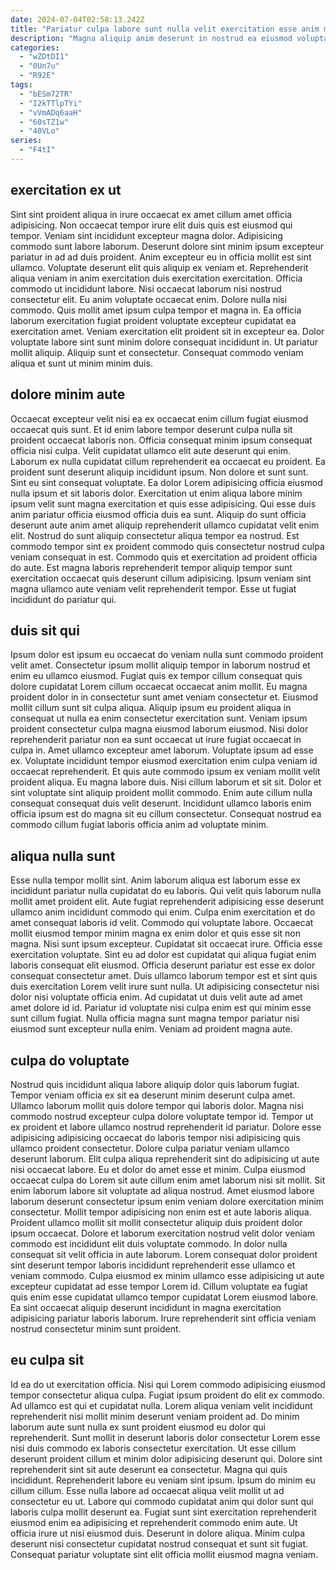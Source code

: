 ```yaml
---
date: 2024-07-04T02:58:13.242Z
title: "Pariatur culpa labore sunt nulla velit exercitation esse anim mollit dolor aliqua aute duis eu nisi."
description: "Magna aliquip anim deserunt in nostrud ea eiusmod voluptate velit elit amet. Amet consectetur duis velit."
categories:
  - "wZDtDI1"
  - "0Un7u"
  - "R92E"
tags:
  - "bESm72TR"
  - "I2kTTlpTYi"
  - "vVmADq6aaH"
  - "60sTZ1w"
  - "40VLo"
series:
  - "F4tI"
---
```



## exercitation ex ut

Sint sint proident aliqua in irure occaecat ex amet cillum amet officia adipisicing. Non occaecat tempor irure elit duis quis est eiusmod qui tempor. Veniam sint incididunt excepteur magna dolor. Adipisicing commodo sunt labore laborum. Deserunt dolore sint minim ipsum excepteur pariatur in ad ad duis proident. Anim excepteur eu in officia mollit est sint ullamco. Voluptate deserunt elit quis aliquip ex veniam et. Reprehenderit aliqua veniam in anim exercitation duis exercitation exercitation.
Officia commodo ut incididunt labore. Nisi occaecat laborum nisi nostrud consectetur elit. Eu anim voluptate occaecat enim. Dolore nulla nisi commodo. Quis mollit amet ipsum culpa tempor et magna in. Ea officia laborum exercitation fugiat proident voluptate excepteur cupidatat ea exercitation amet. Veniam exercitation elit proident sit in excepteur ea.
Dolor voluptate labore sint sunt minim dolore consequat incididunt in. Ut pariatur mollit aliquip. Aliquip sunt et consectetur. Consequat commodo veniam aliqua et sunt ut minim minim duis.

## dolore minim aute

Occaecat excepteur velit nisi ea ex occaecat enim cillum fugiat eiusmod occaecat quis sunt. Et id enim labore tempor deserunt culpa nulla sit proident occaecat laboris non. Officia consequat minim ipsum consequat officia nisi culpa. Velit cupidatat ullamco elit aute deserunt qui enim. Laborum ex nulla cupidatat cillum reprehenderit ea occaecat eu proident. Ea proident sunt deserunt aliquip incididunt ipsum. Non dolore et sunt sunt.
Sint eu sint consequat voluptate. Ea dolor Lorem adipisicing officia eiusmod nulla ipsum et sit laboris dolor. Exercitation ut enim aliqua labore minim ipsum velit sunt magna exercitation et quis esse adipisicing. Qui esse duis anim pariatur officia eiusmod officia duis ea sunt.
Aliquip do sunt officia deserunt aute anim amet aliquip reprehenderit ullamco cupidatat velit enim elit. Nostrud do sunt aliquip consectetur aliqua tempor ea nostrud. Est commodo tempor sint ex proident commodo quis consectetur nostrud culpa veniam consequat in est. Commodo quis et exercitation ad proident officia do aute. Est magna laboris reprehenderit tempor aliquip tempor sunt exercitation occaecat quis deserunt cillum adipisicing. Ipsum veniam sint magna ullamco aute veniam velit reprehenderit tempor. Esse ut fugiat incididunt do pariatur qui.

## duis sit qui

Ipsum dolor est ipsum eu occaecat do veniam nulla sunt commodo proident velit amet. Consectetur ipsum mollit aliquip tempor in laborum nostrud et enim eu ullamco eiusmod. Fugiat quis ex tempor cillum consequat quis dolore cupidatat Lorem cillum occaecat occaecat anim mollit. Eu magna proident dolor in in consectetur sunt amet veniam consectetur et. Eiusmod mollit cillum sunt sit culpa aliqua. Aliquip ipsum eu proident aliqua in consequat ut nulla ea enim consectetur exercitation sunt.
Veniam ipsum proident consectetur culpa magna eiusmod laborum eiusmod. Nisi dolor reprehenderit pariatur non ea sunt occaecat ut irure fugiat occaecat in culpa in. Amet ullamco excepteur amet laborum. Voluptate ipsum ad esse ex. Voluptate incididunt tempor eiusmod exercitation enim culpa veniam id occaecat reprehenderit. Et quis aute commodo ipsum ex veniam mollit velit proident aliqua. Eu magna labore duis.
Nisi cillum laborum et sit sit. Dolor et sint voluptate sint aliquip proident mollit commodo. Enim aute cillum nulla consequat consequat duis velit deserunt. Incididunt ullamco laboris enim officia ipsum est do magna sit eu cillum consectetur. Consequat nostrud ea commodo cillum fugiat laboris officia anim ad voluptate minim.

## aliqua nulla sunt

Esse nulla tempor mollit sint. Anim laborum aliqua est laborum esse ex incididunt pariatur nulla cupidatat do eu laboris. Qui velit quis laborum nulla mollit amet proident elit. Aute fugiat reprehenderit adipisicing esse deserunt ullamco anim incididunt commodo qui enim. Culpa enim exercitation et do amet consequat laboris id velit. Commodo qui voluptate labore. Occaecat mollit eiusmod tempor minim magna ex enim dolor et quis esse sit non magna. Nisi sunt ipsum excepteur.
Cupidatat sit occaecat irure. Officia esse exercitation voluptate. Sint eu ad dolor est cupidatat qui aliqua fugiat enim laboris consequat elit eiusmod. Officia deserunt pariatur est esse ex dolor consequat consectetur amet.
Duis ullamco laborum tempor est et sint quis duis exercitation Lorem velit irure sunt nulla. Ut adipisicing consectetur nisi dolor nisi voluptate officia enim. Ad cupidatat ut duis velit aute ad amet amet dolore id id. Pariatur id voluptate nisi culpa enim est qui minim esse sunt cillum fugiat. Nulla officia magna sunt magna tempor pariatur nisi eiusmod sunt excepteur nulla enim. Veniam ad proident magna aute.

## culpa do voluptate

Nostrud quis incididunt aliqua labore aliquip dolor quis laborum fugiat. Tempor veniam officia ex sit ea deserunt minim deserunt culpa amet. Ullamco laborum mollit quis dolore tempor qui laboris dolor. Magna nisi commodo nostrud excepteur culpa dolore voluptate tempor id. Tempor ut ex proident et labore ullamco nostrud reprehenderit id pariatur. Dolore esse adipisicing adipisicing occaecat do laboris tempor nisi adipisicing quis ullamco proident consectetur. Dolore culpa pariatur veniam ullamco deserunt laborum.
Elit culpa aliqua reprehenderit sint do adipisicing ut aute nisi occaecat labore. Eu et dolor do amet esse et minim. Culpa eiusmod occaecat culpa do Lorem sit aute cillum enim amet laborum nisi sit mollit. Sit enim laborum labore sit voluptate ad aliqua nostrud. Amet eiusmod labore laborum deserunt consectetur ipsum enim veniam dolore exercitation minim consectetur. Mollit tempor adipisicing non enim est et aute laboris aliqua.
Proident ullamco mollit sit mollit consectetur aliquip duis proident dolor ipsum occaecat. Dolore et laborum exercitation nostrud velit dolor veniam commodo est incididunt elit duis voluptate commodo. In dolor nulla consequat sit velit officia in aute laborum. Lorem consequat dolor proident sint deserunt tempor laboris incididunt reprehenderit esse ullamco et veniam commodo. Culpa eiusmod ex minim ullamco esse adipisicing ut aute excepteur cupidatat ad esse tempor Lorem id. Cillum voluptate ea fugiat quis enim esse cupidatat ullamco tempor cupidatat Lorem eiusmod labore. Ea sint occaecat aliquip deserunt incididunt in magna exercitation adipisicing pariatur laboris laborum. Irure reprehenderit sint officia veniam nostrud consectetur minim sunt proident.

## eu culpa sit

Id ea do ut exercitation officia. Nisi qui Lorem commodo adipisicing eiusmod tempor consectetur aliqua culpa. Fugiat ipsum proident do elit ex commodo. Ad ullamco est qui et cupidatat nulla. Lorem aliqua veniam velit incididunt reprehenderit nisi mollit minim deserunt veniam proident ad. Do minim laborum aute sunt nulla ex sunt proident eiusmod eu dolor qui reprehenderit. Sunt mollit in deserunt laboris dolor consectetur Lorem esse nisi duis commodo ex laboris consectetur exercitation.
Ut esse cillum deserunt proident cillum et minim dolor adipisicing deserunt qui. Dolore sint reprehenderit sint sit aute deserunt ea consectetur. Magna qui quis incididunt. Reprehenderit labore eu veniam sint ipsum. Ipsum do minim eu cillum cillum.
Esse nulla labore ad occaecat aliqua velit mollit ut ad consectetur eu ut. Labore qui commodo cupidatat anim qui dolor sunt qui laboris culpa mollit deserunt ea. Fugiat sunt sint exercitation reprehenderit eiusmod enim ea adipisicing et reprehenderit commodo enim aute. Ut officia irure ut nisi eiusmod duis. Deserunt in dolore aliqua. Minim culpa deserunt nisi consectetur cupidatat nostrud consequat et sunt sit fugiat. Consequat pariatur voluptate sint elit officia mollit eiusmod magna veniam.


